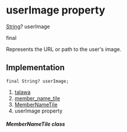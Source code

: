 
<div>

# userImage property

</div>


[String](https://api.flutter.dev/flutter/dart-core/String-class.html)?
userImage


final




Represents the URL or path to the user\'s image.



## Implementation

``` language-dart
final String? userImage;
```







1.  [talawa](../../index.html)
2.  [member_name_tile](../../widgets_member_name_tile/)
3.  [MemberNameTile](../../widgets_member_name_tile/MemberNameTile-class.html)
4.  userImage property

##### MemberNameTile class







